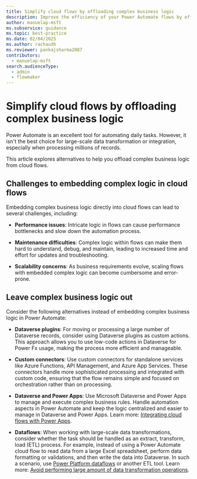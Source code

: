 ```yaml
---
title: Simplify cloud flows by offloading complex business logic
description: Improve the efficiency of your Power Automate flows by offloading complex business logic with alternatives like Dataverse plugins and custom connectors.
author: manuelap-msft
ms.subservice: guidance
ms.topic: best-practice
ms.date: 02/04/2025
ms.author: rachaudh
ms.reviewer: pankajsharma2087
contributors: 
  - manuelap-msft
search.audienceType: 
  - admin
  - flowmaker
---
```


# Simplify cloud flows by offloading complex business logic

Power Automate is an excellent tool for automating daily tasks. However, it isn't the best choice for large-scale data transformation or integration, especially when processing millions of records.

This article explores alternatives to help you offload complex business logic from cloud flows.

## Challenges to embedding complex logic in cloud flows

Embedding complex business logic directly into cloud flows can lead to several challenges, including:

- **Performance issues**: Intricate logic in flows can cause performance bottlenecks and slow down the automation process.

- **Maintenance difficulties**: Complex logic within flows can make them hard to understand, debug, and maintain, leading to increased time and effort for updates and troubleshooting.

- **Scalability concerns**: As business requirements evolve, scaling flows with embedded complex logic can become cumbersome and error-prone.

## Leave complex business logic out

Consider the following alternatives instead of embedding complex business logic in Power Automate:

- **Dataverse plugins**: For moving or processing a large number of Dataverse records, consider using Dataverse plugins as custom actions. This approach allows you to use low-code actions in Dataverse for Power Fx usage, making the process more efficient and manageable.

- **Custom connectors**: Use custom connectors for standalone services like Azure Functions, API Management, and Azure App Services. These connectors handle more sophisticated processing and integrated with custom code, ensuring that the flow remains simple and focused on orchestration rather than on processing.

- **Dataverse and Power Apps**: Use Microsoft Dataverse and Power Apps to manage and execute complex business rules. Handle automation aspects in Power Automate and keep the logic centralized and easier to manage in Dataverse and Power Apps. Learn more: [Integrating cloud flows with Power Apps](integrating-cloud-flows-power-apps.md).

- **Dataflows**: When working with large-scale data transformations, consider whether the task should be handled as an extract, transform, load (ETL) process. For example, instead of using a Power Automate cloud flow to read data from a large Excel spreadsheet, perform data formatting or validations, and then write the data into Dataverse. In such a scenario, use [Power Platform dataflows](/power-query/dataflows/create-use) or another ETL tool. Learn more: [Avoid performing large amount of data transformation operations](avoid-anti-patterns.md#avoid-large-numbers-of-data-transformation-operations).

